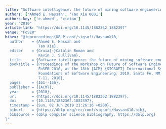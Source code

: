 ```yaml
---
title: "Software intelligence: the future of mining software engineering data"
authors: ['Ahmed E. Hassan', 'Tao Xie 0001']
authors-key: ['e.ahmed', 'xietao']
year: "2010"
article-link: "https://doi.org/10.1145/1882362.1882397"
venue: "FoSER"
bibex: "@inproceedings{DBLP:conf/sigsoft/HassanX10,
  author    = {Ahmed E. Hassan and
               Tao Xie},
  editor    = {Gruia{-}Catalin Roman and
               Kevin J. Sullivan},
  title     = {Software intelligence: the future of mining software engineering data},
  booktitle = {Proceedings of the Workshop on Future of Software Engineering Research,
               FoSER 2010, at the 18th {ACM} {SIGSOFT} International Symposium on
               Foundations of Software Engineering, 2010, Santa Fe, NM, USA, November
               7-11, 2010},
  pages     = {161--166},
  publisher = {{ACM}},
  year      = {2010},
  url       = {https://doi.org/10.1145/1882362.1882397},
  doi       = {10.1145/1882362.1882397},
  timestamp = {Sun, 02 Jun 2019 21:26:16 +0200},
  biburl    = {https://dblp.org/rec/conf/sigsoft/HassanX10.bib},
  bibsource = {dblp computer science bibliography, https://dblp.org}
}"
---
```

